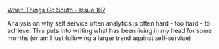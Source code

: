[When Things Go South - Issue 167](https://dataanalysis.substack.com/p/when-things-go-south-issue-167)

Analysis on why self service often analytics is often hard - too hard - to achieve. This puts into writing what has been living in my head for some months (or am I just following a larger trend against self-service) 